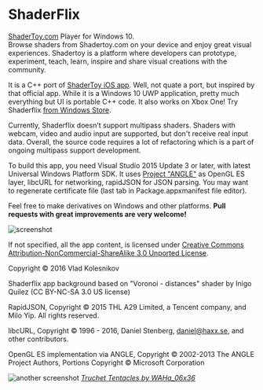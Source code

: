 # ShaderFlix
[ShaderToy.com](https://shadertoy.com) Player for Windows 10.  
Browse shaders from Shadertoy.com on your device and enjoy great visual experiences. Shadertoy is a platform where developers can prototype, experiment, teach, learn, inspire and share visual creations with the community. 

It is a C++ port of [ShaderToy iOS app](https://github.com/beautypi/shadertoy-iOS-v2). Well, not quate a port, but inspired by that official app. While it is a Windows 10 UWP application, pretty much everything but UI is portable C++ code. It also works on Xbox One! 
Try Shaderflix [from Windows Store](https://www.microsoft.com/store/apps/9NBLGGH520JS).

Currently, Shaderflix doesn't support multipass shaders. Shaders with webcam, video and audio input are supported, but don't receive real input data. Overall, the source code requires a lot of refactoring which is a part of ongoing multipass support development. 

To build this app, you need Visual Studio 2015 Update 3 or later, with latest Universal Windows Platform SDK. 
It uses [Project "ANGLE"](https://github.com/Microsoft/angle) as OpenGL ES layer, libcURL for networking, rapidJSON for JSON parsing. You may want to regenerate certificate file (last tab in Package.appxmanifest file editor). 

Feel free to make derivatives on Windows and other platforms. **Pull requests with great improvements are very welcome!** 

![screenshot](https://cloud.githubusercontent.com/assets/4735184/18058010/4232e16e-6dc7-11e6-8d36-5ce909c6edaa.png)

If not specified, all the app content, is licensed under [Creative Commons Attribution-NonCommercial-ShareAlike 3.0 Unported License](https://creativecommons.org/licenses/by-nc-sa/3.0/deed.en_US). 

Copyright © 2016 Vlad Kolesnikov

Shaderflix app background based on "Voronoi - distances" shader by Inigo Quilez (CC BY-NC-SA 3.0 US license)

RapidJSON, Copyright © 2015 THL A29 Limited, a Tencent company, and Milo Yip.  All rights reserved.

libcURL, Copyright © 1996 - 2016, Daniel Stenberg, daniel@haxx.se, and other contributors. 

OpenGL ES implementation via ANGLE, Copyright © 2002-2013 The ANGLE Project Authors, Portions Copyright © Microsoft Corporation

![another screenshot](https://cloud.githubusercontent.com/assets/4735184/18058056/7b42c10e-6dc7-11e6-8ef2-b1903e2c30bd.png)
*[Truchet Tentacles by WAHa_06x36](https://www.shadertoy.com/view/ldfGWn)*
